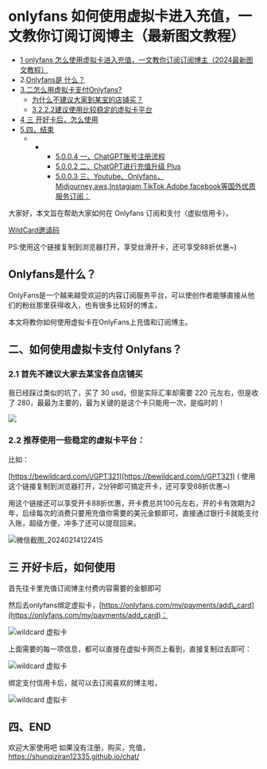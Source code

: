 # onlyfans 如何使用虚拟卡进入充值，一文教你订阅订阅博主（最新图文教程）

-   [1 onlyfans 怎么使用虚拟卡进入充值，一文教你订阅订阅博主（2024最新图文教程）](https://shunqiziran12335.github.io/chat/handbook/6.html)
-   2.[Onlyfans是 什么？](https://shunqiziran12335.github.io/chat/handbook/6.html)
-   [3.二怎么用虚拟卡支付Onlyfans?](https://shunqiziran12335.github.io/chat/handbook/6.html)
    -   [为什么不建议大家到某宝的店铺买？](https://shunqiziran12335.github.io/chat/handbook/6.html)
    -   [3.2.2.2建议使用比较稳定的虚拟卡平台](https://shunqiziran12335.github.io/chat/handbook/6.html)
-   [4 三 开好卡后，怎么使用](https://shunqiziran12335.github.io/chat/handbook/6.html)
-   [5.四，结束](https://shunqiziran12335.github.io/chat/handbook/6.html)
    -   -   -   [5.0.0.4 一，ChatGPT账号注册流程](https://shunqiziran12335.github.io/chat/handbook/6.html)
            -   [5.0.0.2 二、ChatGPT进行充值升级 Plus](https://shunqiziran12335.github.io/chat/handbook/6.html)
            -   [5.0.0.3 三、Youtube、Onlyfans，Midjourney,aws,Instagiam,TikTok,Adobe,facebook等国外优质服务订阅：](https://shunqiziran12335.github.io/chat/handbook/6.html)

大家好，本文旨在帮助大家如何在 Onlyfans 订阅和支付（虚拟信用卡）。

[WildCard邀请码](https://bewildcard.com/i/GPT321)

PS:使用这个链接复制到浏览器打开，享受丝滑开卡，还可享受88折优惠~)

## Onlyfans是什么？

OnlyFans是一个越来越受欢迎的内容订阅服务平台，可以使创作者能够直接从他们的粉丝那里获得收入，也有很多比较好的博主，

本文将教你如何使用虚拟卡在OnlyFans上充值和订阅博主。

## 二、如何使用虚拟卡支付 Onlyfans？

### 2.1 首先不建议大家去某宝各自店铺买

我已经踩过类似的坑了，买了 30 usd，但是实际汇率却需要 220 元左右，但是收了 280，最最为主要的，最为关键的是这个卡只能用一次，是临时的！

![](https://chatd.oss-us-east-1.aliyuncs.com/img2/202402141156264.jpeg)

### 2.2 推荐使用一些稳定的虚拟卡平台：

比如：

[https://bewildcard.com/i/GPT321](https://bewildcard.com/i/GPT321) ( 使用这个链接复制到浏览器打开，2分钟即可搞定开卡，还可享受88折优惠~)

用这个链接还可以享受开卡88折优惠，开卡费总共100元左右，开的卡有效期为2年，后续每次的消费只要用充值你需要的美元金额即可，直接通过银行卡就能支付入账，超级方便，冲多了还可以提现回来。

![微信截图_20240214122415](https://chatd.oss-us-east-1.aliyuncs.com/img2/202402141225007.png)



## 三 开好卡后，如何使用

首先往卡里充值订阅博主付费内容需要的金额即可

然后去onlyfans绑定虚拟卡，[https://onlyfans.com/my/payments/add\_card](https://onlyfans.com/my/payments/add_card)：

![wildcard 虚拟卡](https://chatd.oss-us-east-1.aliyuncs.com/img2/202402141156229.png)

上面需要的每一项信息，都可以直接在虚拟卡网页上看到，直接复制过去即可：

![wildcard 虚拟卡](https://chatd.oss-us-east-1.aliyuncs.com/img2/202402141156254.png)

绑定支付信用卡后，就可以去订阅喜欢的博主啦，

![wildcard 虚拟卡](https://chatd.oss-us-east-1.aliyuncs.com/img2/202402141156183.png)

## 四、END

欢迎大家使用吧
如果没有注册，购买，充值，https://shunqiziran12335.github.io/chat/
